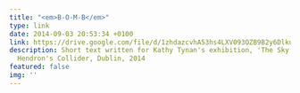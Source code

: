 ```yaml
---
title: "<em>B-O-M-B</em>"
type: link
date: 2014-09-03 20:53:34 +0100
link: https://drive.google.com/file/d/1zhdazcvhA53hs4LXV093OZB9B2y6Dlku/view?usp=sharing
description: Short text written for Kathy Tynan's exhibition, 'The Sky is All Changed,'
  Hendron's Collider, Dublin, 2014
featured: false
img: ''
---
```

